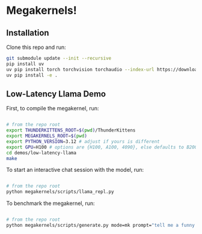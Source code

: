 # Megakernels!

## Installation

Clone this repo and run:

```bash
git submodule update --init --recursive
pip install uv
uv pip install torch torchvision torchaudio --index-url https://download.pytorch.org/whl/cu128
uv pip install -e .
```

## Low-Latency Llama Demo

First, to compile the megakernel, run:

```bash

# from the repo root
export THUNDERKITTENS_ROOT=$(pwd)/ThunderKittens
export MEGAKERNELS_ROOT=$(pwd)
export PYTHON_VERSION=3.12 # adjust if yours is different
export GPU=H100 # options are {H100, A100, 4090}, else defaults to B200
cd demos/low-latency-llama
make

```

To start an interactive chat session with the model, run:

```bash

# from the repo root
python megakernels/scripts/llama_repl.py

```

To benchmark the megakernel, run:

```bash

# from the repo root
python megakernels/scripts/generate.py mode=mk prompt="tell me a funny joke about cookies" ntok=100

```
